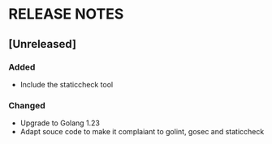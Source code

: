 # RELEASE NOTES

## [Unreleased]

### Added

- Include the staticcheck tool

### Changed

- Upgrade to Golang 1.23
- Adapt souce code to make it complaiant to golint, gosec and staticcheck

